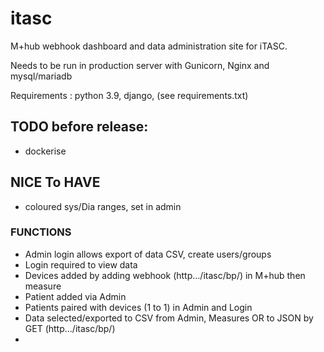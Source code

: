 # itasc
M+hub webhook dashboard and data administration site for iTASC.

Needs to be run in production server with Gunicorn, Nginx and mysql/mariadb 

Requirements : python 3.9, django, (see requirements.txt)

## TODO before release:
- dockerise

## NICE To HAVE
- coloured sys/Dia ranges, set in admin

### FUNCTIONS
- Admin login allows export of data CSV, create users/groups
- Login required to view data
- Devices added by adding webhook (http.../itasc/bp/) in M+hub then measure
- Patient added via Admin
- Patients paired with devices (1 to 1) in Admin and Login
- Data selected/exported to CSV from Admin, Measures OR to JSON by GET (http.../itasc/bp/)
-

